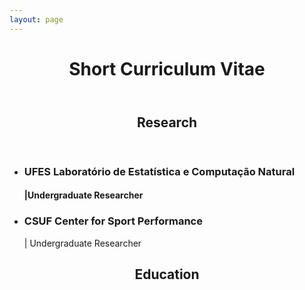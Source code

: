 ```yaml
---
layout: page
---
```



<header><h1>Short Curriculum Vitae</h1></header>

<header><h2>Research</h2></header>

<ul>
  <li><h3>UFES Laboratório de Estatística e Computação Natural</h3><h4>|Undergraduate Researcher</h4></li>
  <li><h3>CSUF Center for Sport Performance</h3> | Undergraduate Researcher</li>
</ul>


<header><h2>Education</h2></header>
